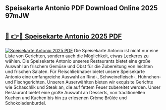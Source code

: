 ## Speisekarte Antonio PDF Download Online 2025 97mJW

# <h2><a href="http://gce05le.nevu.top/?p=Speisekarte+Antonio">🔗 👉🔴 Speisekarte Antonio 2025 PDF</a></h2>

[![Speisekarte Antonio 2025 PDF](https://i.imgur.com/dBaPXMq.png)](http://gce05le.nevu.top/?p=Speisekarte+Antonio)
Die Speisekarte Antonio ist nicht nur eine Liste von Gerichten, sondern auch die Möglichkeit, etwas Leckeres zu wählen. Die Speisekarte Antonio unseres Restaurants bietet eine große Auswahl an frischem Gemüse und Obst für die Zubereitung von leichten und frischen Salaten. Für Fleischliebhaber bietet unsere Speisekarte Antonio eine umfangreiche Auswahl an Rind-, Schweinefleisch-, Hühnchen- und Fischgerichten. Unseren Auserwählten bieten wir exquisite Gerichte wie Schaschlik und Steak an, die auf fettem Feuer zubereitet werden. Unser Restaurant bietet eine große Auswahl an Desserts, von traditionellen Kuchen und Kuchen bis hin zu erlesenen Crème Brûlée und Schokoladenburdel.
